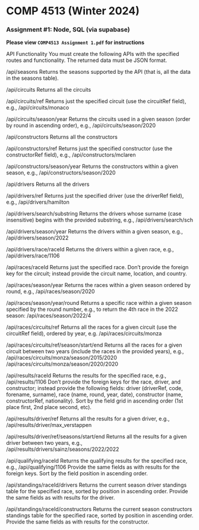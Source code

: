 # COMP 4513 (Winter 2024)
### Assignment #1: Node, SQL (via supabase)

**Please view `COMP4513 Assignment 1.pdf` for instructions**

  API Functionality
You must create the following APIs with the specified routes and functionality. The returned data must be JSON format.

/api/seasons
Returns the seasons supported by the API (that is, all the data in the seasons table).

/api/circuits
Returns all the circuits

/api/circuits/ref
Returns just the specified circuit (use the circuitRef field), e.g., /api/circuits/monaco

/api/circuits/season/year
Returns the circuits used in a given season (order by round in ascending order), e.g., /api/circuits/season/2020

/api/constructors
Returns all the constructors

/api/constructors/ref
Returns just the specified constructor (use the constructorRef field), e.g., /api/constructors/mclaren

/api/constructors/season/year
Returns the constructors within a given season, e.g., /api/constructors/season/2020

/api/drivers
Returns all the drivers

/api/drivers/ref
Returns just the specified driver (use the driverRef field), e.g., /api/drivers/hamilton

/api/drivers/search/substring
Returns the drivers whose surname (case insensitive) begins with the provided substring, e.g., /api/drivers/search/sch

/api/drivers/season/year
Returns the drivers within a given season, e.g., /api/drivers/season/2022

/api/drivers/race/raceId
Returns the drivers within a given race, e.g., /api/drivers/race/1106

/api/races/raceId
Returns just the specified race. Don’t provide the foreign key for the circuit; instead provide the circuit name, location, and country.

/api/races/season/year
Returns the races within a given season ordered by round, e.g., /api/races/season/2020

/api/races/season/year/round
Returns a specific race within a given season specified by the round number, e.g., to return the 4th race in the 2022 season: /api/races/season/2022/4

/api/races/circuits/ref
Returns all the races for a given circuit (use the circuitRef field), ordered by year, e.g. /api/races/circuits/monza

/api/races/circuits/ref/season/start/end
Returns all the races for a given circuit between two years (include the races in the provided years), e.g.,
/api/races/circuits/monza/season/2015/2020
/api/races/circuits/monza/season/2020/2020

/api/results/raceId
Returns the results for the specified race, e.g., /api/results/1106
Don’t provide the foreign keys for the race, driver, and constructor; instead provide the following fields: driver (driverRef, code, forename, surname), race (name, round, year, date), constructor (name, constructorRef, nationality).
Sort by the field grid in ascending order (1st place first, 2nd place second, etc).

/api/results/driver/ref
Returns all the results for a given driver, e.g., /api/results/driver/max_verstappen

/api/results/driver/ref/seasons/start/end
Returns all the results for a given driver between two years, e.g., /api/results/drivers/sainz/seasons/2022/2022

/api/qualifying/raceId
Returns the qualifying results for the specified race, e.g., /api/qualifying/1106
Provide the same fields as with results for the foreign keys.
Sort by the field position in ascending order.

/api/standings/raceId/drivers
Returns the current season driver standings table for the specified race, sorted by position in ascending order. Provide the same fields as with results for the driver.

/api/standings/raceId/constructors
Returns the current season constructors standings table for the specified race, sorted by position in ascending order. Provide the same fields as with results for the constructor.
